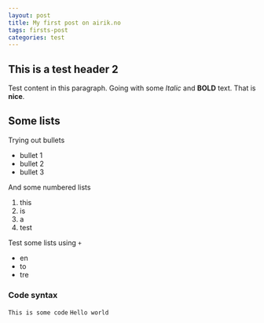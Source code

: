 ```yaml
---
layout: post
title: My first post on airik.no
tags: firsts-post
categories: test
---
```


## This is a test header 2
Test content in this paragraph.
Going with some *Italic* and **BOLD** text. That is **nice**.

## Some lists
Trying out bullets
- bullet 1
- bullet 2
- bullet 3

And some numbered lists
1. this
2. is
4. a
5. test

Test some lists using `+`
+ en
+ to
+ tre

### Code syntax
`This is some code`
`Hello world`
